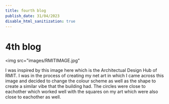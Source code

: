 ```yaml
---
title: fourth blog 
publish_date: 31/04/2023
disable_html_sanitization: true
---
```


# 4th blog
<img src="images/RMITIMAGE.jpg" 


I was inspired by this image here which is the Architectual Design Hub of RMIT. I was in the process of creating my net art in which I came across this image and decided to change the colour scheme as well as the shape to create a similar vibe that the building had. The circles were close to eachother which worked well with the squares on my art which were also close to eachother as well. 